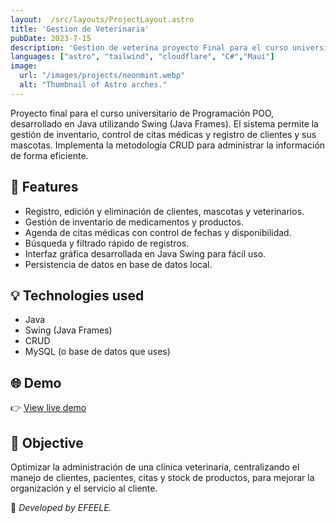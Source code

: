 ```yaml
---
layout:  /src/layouts/ProjectLayout.astro
title: 'Gestion de Veterinaria'
pubDate: 2023-7-15
description: 'Gestion de veterina proyecto Final para el curso universitario de Programacion POO'
languages: ["astro", "tailwind", "cloudflare", "C#","Maui"]
image:
  url: "/images/projects/neonmint.webp"
  alt: "Thumbnail of Astro arches."
--- 
```


Proyecto final para el curso universitario de Programación POO, desarrollado en Java utilizando Swing (Java Frames). El sistema permite la gestión de inventario, control de citas médicas y registro de clientes y sus mascotas. Implementa la metodología CRUD para administrar la información de forma eficiente.



## 🧩 Features

- Registro, edición y eliminación de clientes, mascotas y veterinarios.
- Gestión de inventario de medicamentos y productos.
- Agenda de citas médicas con control de fechas y disponibilidad.
- Búsqueda y filtrado rápido de registros.
- Interfaz gráfica desarrollada en Java Swing para fácil uso.
- Persistencia de datos en base de datos local.


## 💡 Technologies used

- Java
- Swing (Java Frames)
- CRUD
- MySQL (o base de datos que uses)



## 🌐 Demo

👉 [View live demo](https://github.com/Leo210800/SistemasGestionVeterinaria.git) 

## 🎯 Objective

Optimizar la administración de una clínica veterinaria, centralizando el manejo de clientes, pacientes, citas y stock de productos, para mejorar la organización y el servicio al cliente.


🚀 *Developed by EFEELE.*
